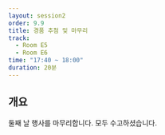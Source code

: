 ```yaml
---
layout: session2
order: 9.9
title: 경품 추첨 및 마무리
track:
  - Room E5
  - Room E6
time: "17:40 ~ 18:00"
duration: 20분
---
```

## 개요
둘째 날 행사를 마무리합니다. 모두 수고하셨습니다.

